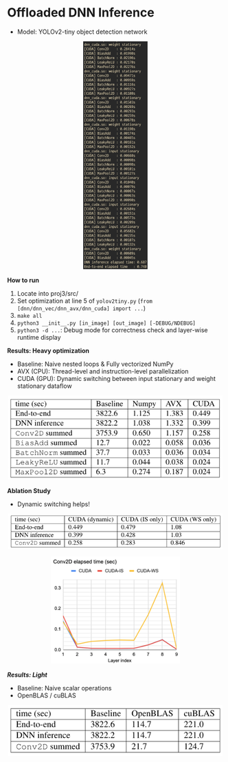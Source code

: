 # Offloaded DNN Inference
- Model: YOLOv2-tiny object detection network
<p align="center">
  <img width="150" src="./assets/img_2.png">
</p>

**How to run**
1. Locate into proj3/src/
2. Set optimization at line 5 of `yolov2tiny.py` (`from [dnn/dnn_vec/dnn_avx/dnn_cuda] import ...`)
3. `make all`
4. `python3 __init__.py [in_image] [out_image] [-DEBUG/NDEBUG]`
5. `python3 -d ...`: Debug mode for correctness check and layer-wise runtime display

**Results: Heavy optimization**
- Baseline: Naive nested loops & Fully vectorized NumPy
- AVX (CPU): Thread-level and instruction-level parallelization
- CUDA (GPU): Dynamic switching between input stationary and weight stationary dataflow
<p align="center">
  <img width="500" src="./assets/img_4.png">
</p>

**Ablation Study**
- Dynamic switching helps!
<p align="center">
  <img width="500" src="./assets/img_5.png">
</p>
<p align="center">
  <img width="300" src="./assets/img.png">
</p>

***Results: Light***
- Baseline: Naive scalar operations
- OpenBLAS / cuBLAS
<p align="center">
  <img width="500" src="./assets/img_3.png">
</p>
